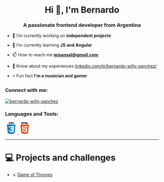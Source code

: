 <h1 align="center">Hi 👋, I'm Bernardo</h1>
<h3 align="center">A passionate frontend developer from Argentina</h3>

- 🔭 I’m currently working on **independent projects**

- 🌱 I’m currently learning **JS and Angular**

- 📫 How to reach me **wisansal@gmail.com**

- 📄 Know about my experiences [linkedin.com/in/bernardo-willy-sanchez/](https://www.linkedin.com/in/bernardo-willy-sanchez/)

- ⚡ Fun fact **I'm a musician and gamer**

<h3 align="left">Connect with me:</h3>
<p align="left">
  <a href="https://linkedin.com/in/bernardo-willy-sanchez" target="blank"><img align="center" src="https://raw.githubusercontent.com/rahuldkjain/github-profile-readme-generator/master/src/images/icons/Social/linked-in-alt.svg" alt="bernardo-willy-sanchez" height="30" width="40" /></a>
</p>

<h3 align="left">Languages and Tools:</h3>
<p align="left"> <a href="https://www.w3schools.com/css/" target="_blank" rel="noreferrer"> <img src="https://raw.githubusercontent.com/devicons/devicon/master/icons/css3/css3-original-wordmark.svg" alt="css3" width="40" height="40"/> </a> <a href="https://www.w3.org/html/" target="_blank" rel="noreferrer"> <img src="https://raw.githubusercontent.com/devicons/devicon/master/icons/html5/html5-original-wordmark.svg" alt="html5" width="40" height="40"/> </a> </p>

---

# 💻 Projects and challenges

- ⚔ [Game of Thrones](https://github.com/Welleh/Game-of-Thrones-characters)
